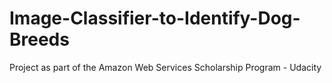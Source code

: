 # Image-Classifier-to-Identify-Dog-Breeds
Project as part of the Amazon Web Services  Scholarship Program  - Udacity
